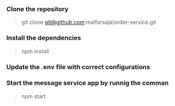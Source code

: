 ### Clone the repository
> git clone git@github.com:malforsaja/order-service.git

### Install the dependencies
> npm install

### Update the .env file with correct configurations

### Start the message service app by runnig the comman
> npm start